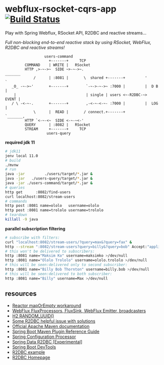 # webflux-rsocket-cqrs-app [![Build Status](https://travis-ci.org/daggerok/webflux-rsocket-cqrs-app.svg?branch=master)](https://travis-ci.org/daggerok/webflux-rsocket-cqrs-app)
Play with Spring Webflux, RSocket API, R2DBC and reactive streams...

_Full non-blocking end-to-end reactive stack by using RSocket, WebFlux, R2DBC and reactive streams!_

```
                  users-command
                    +-------+     TCP
         COMMAND    | WRITE |   RSocket
         HTTP ,>-~->~  SIDE ~>-~->~.                             _______
             /      | :8081 |       \  shared +-------+         '       `
   _O_ -~->~'       +-------+        `-~->-~->~ :7000 |         |  D B  |
    |                                | single | users <~-R2DBC-~> EVENT |
   / \ -<-~-.       +-------+        ,-<-~-<-~- :7000 |         |  LOG  |
             \      |  READ |       / connect.+-------+         `_______,
         HTTP `<-~-<~  SIDE <-~-~<-'          
         QUERY      | :8082 |   RSocket
         STREAM     +-------+     TCP
                   users-query
```

**required jdk 11**

```bash
# jdk11
jenv local 11.0
# build
./mvnw
# run
java -jar         ./users/target/*.jar &
java -jar   ./users-query/target/*.jar &
java -jar ./users-command/target/*.jar &
# queries
http get      :8082/find-users
curl localhost:8082/stream-users
# commands
http post :8081 name=ololo   username=ololo
http post :8081 name=trololo username=trololo
# teardown
killall -9 java
```

**parallel subscription filtering**

```bash
# subscribe with filters:
curl "localhost:8082/stream-users/?query=max&?query=fax" &
http --stream ":8082/stream-users?query=billy&?query=bob" Accept:"application/stream+json" &
# this won't be delivered to subscribers:
http :8081 name="Maksim Ko" username=maksimko >/dev/null
http :8081 name="Ololo Trololo" username=ololo.trololo >/dev/null
# this will be seen:delivered only to second subscriber:
http :8081 name="Billy Bob Thornton" username=billy.bob >/dev/null
# this will be seen:delivered to both subscriber:
http :8081 name="Billy" username=Max >/dev/null
```

## resources

* [Reactor mapOrEmpty workaround](https://github.com/reactor/reactor-core/issues/1952)
* [WebFlux FluxProcessors, FluxSink, WebFlux Emitter, broadcasters](https://github.com/daggerok/webflux-reactor-broadcaster/blob/master/src/main/java/com/example/broadcaster/MyBroadcaster.java)
* [H2 RANDOM_UUID()](https://stackoverflow.com/questions/41112332/generate-uuid-values-by-default-for-each-row-on-column-of-uuid-type-in-h2-databa) 
* [Some R2DBC helpful issue with solutions](https://github.com/spring-projects/spring-data-r2dbc/issues/218)
* [Official Apache Maven documentation](https://maven.apache.org/guides/index.html)
* [Spring Boot Maven Plugin Reference Guide](https://docs.spring.io/spring-boot/docs/2.2.2.RELEASE/maven-plugin/)
* [Spring Configuration Processor](https://docs.spring.io/spring-boot/docs/2.2.2.RELEASE/reference/htmlsingle/#configuration-metadata-annotation-processor)
* [Spring Data R2DBC [Experimental]](https://docs.spring.io/spring-data/r2dbc/docs/1.0.x/reference/html/#reference)
* [Spring Boot DevTools](https://docs.spring.io/spring-boot/docs/2.2.2.RELEASE/reference/htmlsingle/#using-boot-devtools)
* [R2DBC example](https://github.com/spring-projects-experimental/spring-boot-r2dbc/tree/master/spring-boot-example-h2)
* [R2DBC Homepage](https://r2dbc.io)
